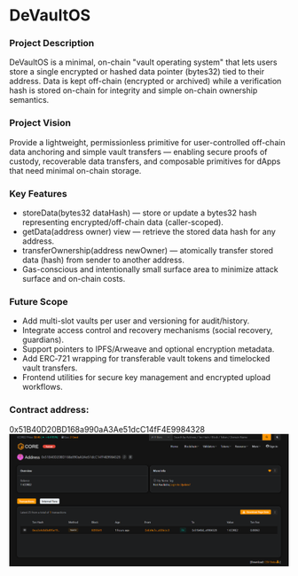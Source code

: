 # DeVaultOS

### Project Description
DeVaultOS is a minimal, on-chain "vault operating system" that lets users store a single encrypted or hashed data pointer (bytes32) tied to their address. Data is kept off-chain (encrypted or archived) while a verification hash is stored on-chain for integrity and simple on-chain ownership semantics.

### Project Vision
Provide a lightweight, permissionless primitive for user-controlled off-chain data anchoring and simple vault transfers — enabling secure proofs of custody, recoverable data transfers, and composable primitives for dApps that need minimal on-chain storage.

### Key Features
- storeData(bytes32 dataHash) — store or update a bytes32 hash representing encrypted/off-chain data (caller-scoped).
- getData(address owner) view — retrieve the stored data hash for any address.
- transferOwnership(address newOwner) — atomically transfer stored data (hash) from sender to another address.
- Gas-conscious and intentionally small surface area to minimize attack surface and on-chain costs.

### Future Scope
- Add multi-slot vaults per user and versioning for audit/history.
- Integrate access control and recovery mechanisms (social recovery, guardians).
- Support pointers to IPFS/Arweave and optional encryption metadata.
- Add ERC‑721 wrapping for transferable vault tokens and timelocked vault transfers.
- Frontend utilities for secure key management and encrypted upload workflows.

### Contract address:
0x51B40D20BD168a990aA3Ae51dcC14fF4E9984328
![alt text](image.png)